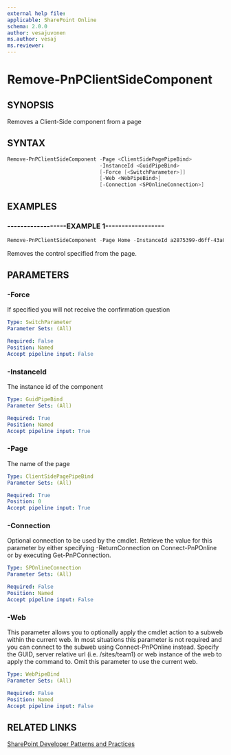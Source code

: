 ```yaml
---
external help file:
applicable: SharePoint Online
schema: 2.0.0
author: vesajuvonen
ms.author: vesaj
ms.reviewer:
---
```

# Remove-PnPClientSideComponent

## SYNOPSIS
Removes a Client-Side component from a page

## SYNTAX 

```powershell
Remove-PnPClientSideComponent -Page <ClientSidePagePipeBind>
                              -InstanceId <GuidPipeBind>
                              [-Force [<SwitchParameter>]]
                              [-Web <WebPipeBind>]
                              [-Connection <SPOnlineConnection>]
```

## EXAMPLES

### ------------------EXAMPLE 1------------------
```powershell
Remove-PnPClientSideComponent -Page Home -InstanceId a2875399-d6ff-43a0-96da-be6ae5875f82
```

Removes the control specified from the page.

## PARAMETERS

### -Force
If specified you will not receive the confirmation question

```yaml
Type: SwitchParameter
Parameter Sets: (All)

Required: False
Position: Named
Accept pipeline input: False
```

### -InstanceId
The instance id of the component

```yaml
Type: GuidPipeBind
Parameter Sets: (All)

Required: True
Position: Named
Accept pipeline input: True
```

### -Page
The name of the page

```yaml
Type: ClientSidePagePipeBind
Parameter Sets: (All)

Required: True
Position: 0
Accept pipeline input: True
```

### -Connection
Optional connection to be used by the cmdlet. Retrieve the value for this parameter by either specifying -ReturnConnection on Connect-PnPOnline or by executing Get-PnPConnection.

```yaml
Type: SPOnlineConnection
Parameter Sets: (All)

Required: False
Position: Named
Accept pipeline input: False
```

### -Web
This parameter allows you to optionally apply the cmdlet action to a subweb within the current web. In most situations this parameter is not required and you can connect to the subweb using Connect-PnPOnline instead. Specify the GUID, server relative url (i.e. /sites/team1) or web instance of the web to apply the command to. Omit this parameter to use the current web.

```yaml
Type: WebPipeBind
Parameter Sets: (All)

Required: False
Position: Named
Accept pipeline input: False
```

## RELATED LINKS

[SharePoint Developer Patterns and Practices](https://aka.ms/sppnp)
